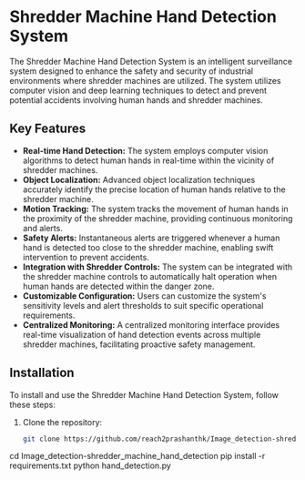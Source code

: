 # Shredder Machine Hand Detection System

The Shredder Machine Hand Detection System is an intelligent surveillance system designed to enhance the safety and security of industrial environments where shredder machines are utilized. The system utilizes computer vision and deep learning techniques to detect and prevent potential accidents involving human hands and shredder machines.

## Key Features

- **Real-time Hand Detection:** The system employs computer vision algorithms to detect human hands in real-time within the vicinity of shredder machines.
- **Object Localization:** Advanced object localization techniques accurately identify the precise location of human hands relative to the shredder machine.
- **Motion Tracking:** The system tracks the movement of human hands in the proximity of the shredder machine, providing continuous monitoring and alerts.
- **Safety Alerts:** Instantaneous alerts are triggered whenever a human hand is detected too close to the shredder machine, enabling swift intervention to prevent accidents.
- **Integration with Shredder Controls:** The system can be integrated with the shredder machine controls to automatically halt operation when human hands are detected within the danger zone.
- **Customizable Configuration:** Users can customize the system's sensitivity levels and alert thresholds to suit specific operational requirements.
- **Centralized Monitoring:** A centralized monitoring interface provides real-time visualization of hand detection events across multiple shredder machines, facilitating proactive safety management.

## Installation

To install and use the Shredder Machine Hand Detection System, follow these steps:

1. Clone the repository:
   ```bash
   git clone https://github.com/reach2prashanthk/Image_detection-shredder_machine_hand_detection.git


cd Image_detection-shredder_machine_hand_detection
pip install -r requirements.txt
python hand_detection.py
